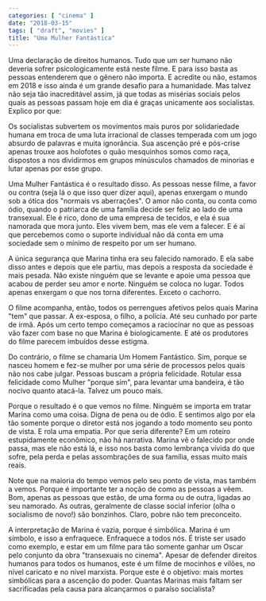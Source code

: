 ```yaml
---
categories: [ "cinema" ]
date: "2018-03-15"
tags: [ "draft", "movies" ]
title: "Uma Mulher Fantástica"
---
```

Uma declaração de direitos humanos. Tudo que um ser humano não
deveria sofrer psicologicamente está neste filme. E para isso basta
as pessoas entenderem que o gênero não importa. E acredite ou não,
estamos em 2018 e isso ainda é um grande desafio para a humanidade. Mas
talvez não seja tão inacreditável assim, já que todas as misérias
sociais pelos quais as pessoas passam hoje em dia é graças unicamente
aos socialistas. Explico por que:

Os socialistas subvertem os movimentos mais puros por solidariedade humana
em troca de uma luta irracional de classes temperada com um jogo absurdo
de palavras e muita ignorância. Sua ascenção pré e pós-crise apenas
trouxe aos holofotes o quão mesquinhos somos como raça, dispostos a
nos dividirmos em grupos minúsculos chamados de minorias e lutar apenas
por esse grupo.

Uma Mulher Fantástica é o resultado disso. As pessoas nesse filme, a
favor ou contra (seja lá o que isso quer dizer aqui), apenas enxergam
o mundo sob a ótica dos "normais vs aberrações". O amor não conta,
ou conta como ódio, quando o patriarca de uma família decide ser feliz
ao lado de uma transexual. Ele é rico, dono de uma empresa de tecidos,
e ela é sua namorada que mora junto. Eles vivem bem, mas ele vem a
falecer. E é aí que percebemos como o suporte individual não dá
conta em uma sociedade sem o mínimo de respeito por um ser humano.

A única segurança que Marina tinha era seu falecido namorado. E ela sabe
disso antes e depois que ele partiu, mas depois a resposta da sociedade
é mais pesada. Não existe ninguém que se levante e apoie uma pessoa
que acabou de perder seu amor e norte. Ninguém se coloca no lugar. Todos
apenas enxergam o que nos torna diferentes. Exceto o cachorro.

O filme acompanha, então, todos os perrengues afetivos pelos quais Marina
"tem" que passar. A ex-esposa, o filho, a polícia. Até seu cunhado por
parte de irmã. Após um certo tempo começamos a raciocinar no que as
pessoas vão fazer com base no que Marina é biologicamente. E até os
produtores do filme parecem imbuídos desse estigma.

Do contrário, o filme se chamaria Um Homem Fantástico. Sim, porque se
nasceu homem e fez-se mulher por uma série de processos pelos quais
não nos cabe julgar. Pessoas buscam a própria felicidade. Rotular
essa felicidade como Mulher "porque sim", para levantar uma bandeira,
é tão nocivo quanto atacá-la. Talvez um pouco mais.

Porque o resultado é o que vemos no filme. Ninguém se importa em tratar
Marina como uma coisa. Digna de pena ou de ódio. E sentimos algo por ela
tão somente porque o diretor está nos jogando a todo momento seu ponto
de vista. E rola uma empatia. Por que seria diferente? Em um roteiro
estupidamente econômico, não há narrativa. Marina vê o falecido por
onde passa, mas ele não está lá, e isso nos basta como lembrança
vívida do que sofre, pela perda e pelas assombrações de sua família,
essas muito mais reais.

Note que na maioria do tempo vemos pelo seu ponto de vista, mas também a
vemos. Porque é importante ter a noção de como as pessoas a vêem. Bom,
apenas as pessoas que estão, de uma forma ou de outra, ligadas ao
seu namorado. As outras, geralmente de classe social inferior (olha o
socialismo de novo!) são bonzinhos. Claro, pobre não tem preconceito.

A interpretação de Marina é vazia, porque é simbólica. Marina é
um símbolo, e isso a enfraquece. Enfraquece a todos nós. É triste ser
usado como exemplo, e estar em um filme para tão somente ganhar um Oscar
pelo conjunto da obra "transexuais no cinema". Apesar de defender direitos
humanos para todos os humanos, este é um filme de mocinhos e vilões,
no nível caricato e no nível marxista. Porque este é o objetivo: mais
mortes simbólicas para a ascenção do poder. Quantas Marinas mais faltam
ser sacrificadas pela causa para alcançarmos o paraíso socialista?
